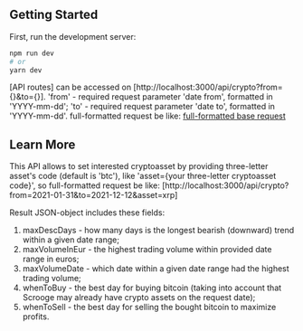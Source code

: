 ## Getting Started

First, run the development server:

```bash
npm run dev
# or
yarn dev
```

[API routes] can be accessed on [http://localhost:3000/api/crypto?from={}&to={}].
'from' - required request parameter 'date from', formatted in 'YYYY-mm-dd';
'to' - required request parameter 'date to', formatted in 'YYYY-mm-dd'.
full-formatted request be like:
[full-formatted base request](http://localhost:3000/api/crypto?from=2021-01-31&to=2021-12-12)
## Learn More

This API allows to set interested cryptoasset by providing three-letter asset's code (default is 'btc'), like 'asset={your three-letter cryptoasset code}', so full-formatted request be like:
[http://localhost:3000/api/crypto?from=2021-01-31&to=2021-12-12&asset=xrp]

Result JSON-object includes these fields:
1. maxDescDays - how many days is the longest bearish (downward) trend within a given date range;
2. maxVolumeInEur - the highest trading volume within provided date range in euros;
3. maxVolumeDate - which date within a given date range had the highest trading volume;
4. whenToBuy - the best day for buying bitcoin (taking into account that Scrooge may already have crypto assets on the request date);
5. whenToSell - the best day for selling the bought bitcoin to maximize profits.
